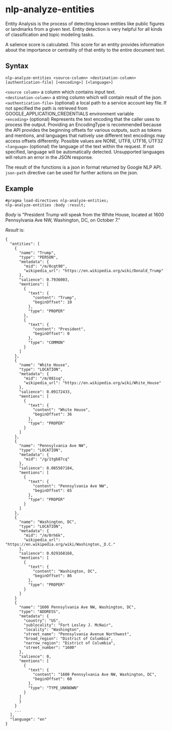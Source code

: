 # nlp-analyze-entities

Entity Analysis is the process of detecting known entities like public figures or landmarks from a given text. 
Entity detection is very helpful for all kinds of classification and topic modeling tasks.

A salience score is calculated. This score for an entity provides information about the importance or centrality of 
that entity to the entire document text. 
## Syntax
```
nlp-analyze-entities <source-column> <destination-column> [authentication-file] [<encoding>] [<language>]
```

`<source column>` a column which contains input text.<br>
`<destination-column>` a string column which will contain result of the json.<br>
`<authentication-file>` (optional) a local path to a service account key file. 
If not specified the path is retrieved from GOOGLE_APPLICATION_CREDENTIALS environment variable<br>
`<encoding>` (optional) Represents the text encoding that the caller uses to process the output. 
Providing an EncodingType is recommended because the API provides the beginning offsets for various outputs, 
such as tokens and mentions, and languages that natively use different text encodings may access offsets differently.
Possible values are NONE, UTF8, UTF16, UTF32<br>
`<language>` (optional) the language of the text within the request. If not specified, language will be automatically 
detected. Unsupported languages will return an error in the JSON response.<br>

The result of the functions is a json in format returned by Google NLP API. `json-path` directive can be used
for further actions on the json.

## Example

```
#pragma load-directives nlp-analyze-entities;
nlp-analyze-entities :body :result;
```

_Body_ is "President Trump will speak from the White House, located at 1600 Pennsylvania Ave NW, Washington, DC, on 
October 7."

_Result_ is:
```
{
  "entities": [
    {
      "name": "Trump",
      "type": "PERSON",
      "metadata": {
        "mid": "/m/0cqt90",
        "wikipedia_url": "https://en.wikipedia.org/wiki/Donald_Trump"
      },
      "salience": 0.7936003,
      "mentions": [
        {
          "text": {
            "content": "Trump",
            "beginOffset": 10
          },
          "type": "PROPER"
        },
        {
          "text": {
            "content": "President",
            "beginOffset": 0
          },
          "type": "COMMON"
        }
      ]
    },
    {
      "name": "White House",
      "type": "LOCATION",
      "metadata": {
        "mid": "/m/081sq",
        "wikipedia_url": "https://en.wikipedia.org/wiki/White_House"
      },
      "salience": 0.09172433,
      "mentions": [
        {
          "text": {
            "content": "White House",
            "beginOffset": 36
          },
          "type": "PROPER"
        }
      ]
    },
    {
      "name": "Pennsylvania Ave NW",
      "type": "LOCATION",
      "metadata": {
        "mid": "/g/1tgb87cq"
      },
      "salience": 0.085507184,
      "mentions": [
        {
          "text": {
            "content": "Pennsylvania Ave NW",
            "beginOffset": 65
          },
          "type": "PROPER"
        }
      ]
    },
    {
      "name": "Washington, DC",
      "type": "LOCATION",
      "metadata": {
        "mid": "/m/0rh6k",
        "wikipedia_url": "https://en.wikipedia.org/wiki/Washington,_D.C."
      },
      "salience": 0.029168168,
      "mentions": [
        {
          "text": {
            "content": "Washington, DC",
            "beginOffset": 86
          },
          "type": "PROPER"
        }
      ]
    }
    {
      "name": "1600 Pennsylvania Ave NW, Washington, DC",
      "type": "ADDRESS",
      "metadata": {
        "country": "US",
        "sublocality": "Fort Lesley J. McNair",
        "locality": "Washington",
        "street_name": "Pennsylvania Avenue Northwest",
        "broad_region": "District of Columbia",
        "narrow_region": "District of Columbia",
        "street_number": "1600"
      },
      "salience": 0,
      "mentions": [
        {
          "text": {
            "content": "1600 Pennsylvania Ave NW, Washington, DC",
            "beginOffset": 60
          },
          "type": "TYPE_UNKNOWN"
        }
      ]
      }
    }
    ...
  ],
  "language": "en"
}
```